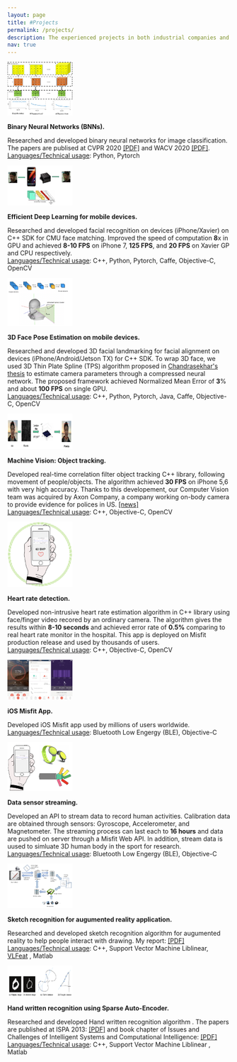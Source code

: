 ```yaml
---
layout: page
title: #Projects
permalink: /projects/
description: The experienced projects in both industrial companies and academy. 
nav: true
---
```


<div class="media">
                <a name="Binary neural Net" class="pull-left">
                    <img class="media-object" src="../assets/img/Binary_Conv.png" width="147px" height="120px">
                </a>
                <div class="media-body">
                    <p class="media-heading">
                        <strong>
                             Binary Neural Networks (BNNs).
                     </strong>
                     <!-- <br> -->
                        <!-- <strong>Yihui He*</strong>, Ji Lin*, Zhijian Liu, Hanrui Wang, Li-Jia Li, <a target="_blank" href="http://songhan.mit.edu">Song Han</a>, <strong>ECCV 2018</strong> -->
                        <!-- <a target="_blank"
                           href="http://openaccess.thecvf.com/content_ECCV_2018/html/Yihui_He_AMC_Automated_Model_ECCV_2018_paper.html">[PDF]</a>  
                         <a target="_blank"
                           href="https://arxiv.org/abs/1802.03494">[arXiv]</a> 
                        <a target="_blank"
                           href="https://github.com/mit-han-lab/amc-compressed-models">[code]</a>  -->
                    </p>
                    <p class="abstract-text">
                        Researched and developed binary neural networks for image classification. The papers are publised at CVPR 2020 <a target="_blank" href="https://openaccess.thecvf.com/content_CVPR_2020/papers/Phan_Binarizing_MobileNet_via_Evolution-Based_Searching_CVPR_2020_paper.pdf">[PDF]</a> and WACV 2020 <a target="_blank" href="https://openaccess.thecvf.com/content_WACV_2020/papers/Phan_MoBiNet_A_Mobile_Binary_Network_for_Image_Classification_WACV_2020_paper.pdf">[PDF]</a>.<br/>
                        <u>Languages/Technical usage</u>: Python, Pytorch
                    </p>
                </div>
            </div>

<div class="media">
                <a name="Facebox" class="pull-left">
                    <img class="media-object" src="../assets/img/face_on_xavier.png" width="147px" height="90px">
                </a>
                <div class="media-body">
                    <p class="media-heading">
                        <strong>
                             Efficient Deep Learning for mobile devices.
                     </strong>
                     <!-- <br> -->
                        <!-- <strong>Yihui He*</strong>, Ji Lin*, Zhijian Liu, Hanrui Wang, Li-Jia Li, <a target="_blank" href="http://songhan.mit.edu">Song Han</a>, <strong>ECCV 2018</strong> -->
                        <!-- <a target="_blank"
                           href="http://openaccess.thecvf.com/content_ECCV_2018/html/Yihui_He_AMC_Automated_Model_ECCV_2018_paper.html">[PDF]</a>  
                         <a target="_blank"
                           href="https://arxiv.org/abs/1802.03494">[arXiv]</a> 
                        <a target="_blank"
                           href="https://github.com/mit-han-lab/amc-compressed-models">[code]</a>  -->
                    </p>
                    <p class="abstract-text">
                        Researched and developed facial recognition on devices (iPhone/Xavier) on C++ SDK for CMU face matching. Improved the speed of computation <strong>8</strong>x in GPU and achieved <strong>8-10 FPS</strong> on iPhone 7, <strong>125 FPS</strong>, and <strong>20 FPS</strong> on Xavier GP and CPU respectively.<br/>
                        <u>Languages/Technical usage</u>: C++, Python, Pytorch, Caffe, Objective-C, OpenCV
                    </p>
                </div>
            </div>    

<div class="media">
                <a name="Pose" class="pull-left">
                    <img class="media-object" src="../assets/img/3d_Face_pose.png" width="147px" height="108px">
                </a>
                <div class="media-body">
                    <p class="media-heading">
                        <strong>
                             3D Face Pose Estimation on mobile devices.
                     </strong>
                     <!-- <br> -->
                        <!-- <strong>Yihui He*</strong>, Ji Lin*, Zhijian Liu, Hanrui Wang, Li-Jia Li, <a target="_blank" href="http://songhan.mit.edu">Song Han</a>, <strong>ECCV 2018</strong> -->
                        <!-- <a target="_blank"
                           href="http://openaccess.thecvf.com/content_ECCV_2018/html/Yihui_He_AMC_Automated_Model_ECCV_2018_paper.html">[PDF]</a>  
                         <a target="_blank"
                           href="https://arxiv.org/abs/1802.03494">[arXiv]</a> 
                        <a target="_blank"
                           href="https://github.com/mit-han-lab/amc-compressed-models">[code]</a>  -->
                    </p>
                    <p class="abstract-text">
                        Researched and developed 3D facial landmarking for facial alignment on devices (iPhone/Android/Jetson TX) for C++ SDK. To wrap 3D face, we used 3D Thin Plate Spline (TPS) algorithm proposed in  <a target="_blank" href="../assets/pdf/Robust Pose Invariant Face Recognition Using 3D Thin Plate Spline.pdf">Chandrasekhar's thesis</a> to estimate camera parameters through a compressed neural network. The proposed framework achieved Normalized Mean Error of <strong>3</strong>% and about <strong>100 FPS</strong> on single GPU.<br/>
                        <u>Languages/Technical usage</u>: C++, Python, Pytorch, Java, Caffe, Objective-C, OpenCV
                    </p>
                </div>
            </div>    

<div class="media">
                <a name="tracking" class="pull-left">
                    <img class="media-object" src="../assets/img/object_tracking.png" width="147px" height="80px">
                </a>
                <div class="media-body">
                    <p class="media-heading">
                        <strong>
                             Machine Vision: Object tracking.
                     </strong>
                     <!-- <br> -->
                        <!-- <strong>Yihui He*</strong>, Ji Lin*, Zhijian Liu, Hanrui Wang, Li-Jia Li, <a target="_blank" href="http://songhan.mit.edu">Song Han</a>, <strong>ECCV 2018</strong> -->
                        <!-- <a target="_blank"
                           href="http://openaccess.thecvf.com/content_ECCV_2018/html/Yihui_He_AMC_Automated_Model_ECCV_2018_paper.html">[PDF]</a>  
                         <a target="_blank"
                           href="https://arxiv.org/abs/1802.03494">[arXiv]</a> 
                        <a target="_blank"
                           href="https://github.com/mit-han-lab/amc-compressed-models">[code]</a>  -->
                    </p>
                    <p class="abstract-text">
                        Developed real-time correlation filter object tracking C++ library, following movement of people/objects. The algorithm achieved <strong>30 FPS</strong> on iPhone 5,6 with very high accuracy. Thanks to this developement, our Computer Vision team was acquired by Axon Company, a company working on-body camera to provide evidence for polices in US. <a target="_blank"
                           href="https://www.bizjournals.com/phoenix/news/2017/02/09/taser-acquires-two-companies-to-form-new-ai-group.html">[news]</a><br/>
                        <u>Languages/Technical usage</u>: C++, Objective-C, OpenCV
                    </p>
                </div>
            </div>    

<div class="media">
                <a name="heartrate" class="pull-left">
                    <img class="media-object" src="../assets/img/heart_rate.png" width="147px" height="147px">
                </a>
                <div class="media-body">
                    <p class="media-heading">
                        <strong>
                             Heart rate detection.
                     </strong>
                     <!-- <br> -->
                        <!-- <strong>Yihui He*</strong>, Ji Lin*, Zhijian Liu, Hanrui Wang, Li-Jia Li, <a target="_blank" href="http://songhan.mit.edu">Song Han</a>, <strong>ECCV 2018</strong> -->
                        <!-- <a target="_blank"
                           href="http://openaccess.thecvf.com/content_ECCV_2018/html/Yihui_He_AMC_Automated_Model_ECCV_2018_paper.html">[PDF]</a>  
                         <a target="_blank"
                           href="https://arxiv.org/abs/1802.03494">[arXiv]</a> 
                        <a target="_blank"
                           href="https://github.com/mit-han-lab/amc-compressed-models">[code]</a>  -->
                    </p>
                    <p class="abstract-text">
                        Developed non-intrusive heart rate estimation algorithm in C++ library using face/finger video recored by an ordinary camera. The algorithm gives the results within <strong>8-10 seconds</strong> and achieved error rate of <strong>0.5%</strong> comparing to real heart rate monitor in the hospital. This app is deployed on Misfit production release and used by thousands of users.<br/>
                        <u>Languages/Technical usage</u>: C++, Objective-C, OpenCV
                    </p>
                </div>
            </div>    

<div class="media">
                <a name="MisfitApp" class="pull-left">
                    <img class="media-object" src="../assets/img/misifitApp.jpg" width="147px" height="90px">
                </a>
                <div class="media-body">
                    <p class="media-heading">
                      <strong>
                             iOS Misfit App.
                      </strong>
                     <!-- <br> -->
                        <!-- <strong>Yihui He*</strong>, Ji Lin*, Zhijian Liu, Hanrui Wang, Li-Jia Li, <a target="_blank" href="http://songhan.mit.edu">Song Han</a>, <strong>ECCV 2018</strong> -->
                        <!-- <a target="_blank"
                           href="http://openaccess.thecvf.com/content_ECCV_2018/html/Yihui_He_AMC_Automated_Model_ECCV_2018_paper.html">[PDF]</a>  
                         <a target="_blank"
                           href="https://arxiv.org/abs/1802.03494">[arXiv]</a> 
                        <a target="_blank"
                           href="https://github.com/mit-han-lab/amc-compressed-models">[code]</a>  -->
                    </p>
                    <p class="abstract-text">
                        Developed iOS Misfit app used by millions of users worldwide.<br/>
                        <u>Languages/Technical usage</u>: Bluetooth Low Engergy (BLE), Objective-C
                    </p>
                </div>
            </div>    

<div class="media">
                <a name="streaming" class="pull-left">
                    <img class="media-object" src="../assets/img/data_streaming_flash.png" width="147px" height="110px">
                </a>
                <div class="media-body">
                    <p class="media-heading">
                      <strong>
                             Data sensor streaming.
                      </strong>
                     <!-- <br> -->
                        <!-- <strong>Yihui He*</strong>, Ji Lin*, Zhijian Liu, Hanrui Wang, Li-Jia Li, <a target="_blank" href="http://songhan.mit.edu">Song Han</a>, <strong>ECCV 2018</strong> -->
                        <!-- <a target="_blank"
                           href="http://openaccess.thecvf.com/content_ECCV_2018/html/Yihui_He_AMC_Automated_Model_ECCV_2018_paper.html">[PDF]</a>  
                         <a target="_blank"
                           href="https://arxiv.org/abs/1802.03494">[arXiv]</a> 
                        <a target="_blank"
                           href="https://github.com/mit-han-lab/amc-compressed-models">[code]</a>  -->
                    </p>
                    <p class="abstract-text">
                        Developed an API to stream data to record human activities. Calibration data are obtained through sensors: Gyroscope, Accelerometer, and Magnetometer. The streaming process can last each to <strong>16 hours</strong> and data are pushed on server through a Misfit Web API. In addition, stream data is uused to simluate 3D human body in the sport for research.<br/>
                        <u>Languages/Technical usage</u>: Bluetooth Low Engergy (BLE), Objective-C
                    </p>
                </div>
            </div>    

<div class="media">
                <a name="AR-sketch" class="pull-left">
                    <img class="media-object" src="../assets/img/AR_app.png" width="147px" height="100px">
                </a>
                <div class="media-body">
                    <p class="media-heading">
                      <strong>
                             Sketch recognition for augumented reality application.
                      </strong>
                     <!-- <br> -->
                        <!-- <strong>Yihui He*</strong>, Ji Lin*, Zhijian Liu, Hanrui Wang, Li-Jia Li, <a target="_blank" href="http://songhan.mit.edu">Song Han</a>, <strong>ECCV 2018</strong> -->
                        <!-- <a target="_blank"
                           href="http://openaccess.thecvf.com/content_ECCV_2018/html/Yihui_He_AMC_Automated_Model_ECCV_2018_paper.html">[PDF]</a>  
                         <a target="_blank"
                           href="https://arxiv.org/abs/1802.03494">[arXiv]</a> 
                        <a target="_blank"
                           href="https://github.com/mit-han-lab/amc-compressed-models">[code]</a>  -->
                    </p>
                    <p class="abstract-text">
                        Researched and developed sketch recognition algorithm for augumented reality to help people interact with drawing. My report: <a target="_blank"
                           href="../assets/pdf/Hai-Huy-Thesis.pdf">[PDF]</a><br/>
                        <u>Languages/Technical usage</u>: C++, Support Vector Machine Liblinear, <a target="_blank"
                           href="https://www.vlfeat.org/">VLFeat</a> , Matlab
                    </p>
                </div>
            </div>    

<div class="media">
                <a name="Handwriting" class="pull-left">
                    <img class="media-object" src="../assets/img/handwritten.png" width="147px" height="70px">
                </a>
                <div class="media-body">
                    <p class="media-heading">
                      <strong>
                             Hand written recognition using Sparse Auto-Encoder.
                      </strong>
                     <!-- <br> -->
                        <!-- <strong>Yihui He*</strong>, Ji Lin*, Zhijian Liu, Hanrui Wang, Li-Jia Li, <a target="_blank" href="http://songhan.mit.edu">Song Han</a>, <strong>ECCV 2018</strong> -->
                        <!-- <a target="_blank"
                           href="http://openaccess.thecvf.com/content_ECCV_2018/html/Yihui_He_AMC_Automated_Model_ECCV_2018_paper.html">[PDF]</a>  
                         <a target="_blank"
                           href="https://arxiv.org/abs/1802.03494">[arXiv]</a> 
                        <a target="_blank"
                           href="https://github.com/mit-han-lab/amc-compressed-models">[code]</a>  -->
                    </p>
                    <p class="abstract-text">
                        Researched and developed Hand written recognition algorithm . The papers are published at ISPA 2013: <a target="_blank"
                           href="../assets/pdf/Hierarchical_Sparse_Autoencoder_Using_Linear_Regression-based_Features_in_Clustering_for_Handwritten_Digit_Recognition.pdf">[PDF]</a> and book chapter of Issues and Challenges of Intelligent Systems and Computational Intelligence: <a target="_blank"
                           href="../assets/pdf/2014_Book_IssuesAndChallengesOfIntellige.pdf">[PDF]</a> <br/>
                        <u>Languages/Technical usage</u>: C++, Support Vector Machine Liblinear , Matlab
                    </p>
                </div>
            </div>    